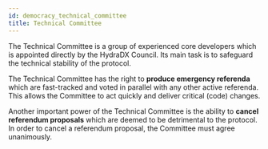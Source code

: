 ```yaml
---
id: democracy_technical_committee
title: Technical Committee
---
```


The Technical Committee is a group of experienced core developers which is appointed directly by the HydraDX Council. Its main task is to safeguard the technical stability of the protocol.

The Technical Committee has the right to **produce emergency referenda** which are fast-tracked and voted in parallel with any other active referenda. This allows the Committee to act quickly and deliver critical (code) changes.

Another important power of the Technical Committee is the ability to **cancel referendum proposals** which are deemed to be detrimental to the protocol. In order to cancel a referendum proposal, the Committee must agree unanimously.
